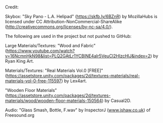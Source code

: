 
Credit:

Skybox:
"Sky Pano - L.A. Helipad" (https://skfb.ly/6BZnR) by MozillaHubs is licensed under CC Attribution-NonCommercial-ShareAlike (http://creativecommons.org/licenses/by-nc-sa/4.0/).


The following are used in the project but not pushed to GitHub:

Large Materials/Textures:
"Wood and Fabric" (https://www.youtube.com/watch?v=16NcmnHkN98&list=PLQ2GAtLr1YCBINE4alr5VeuCl2HIzcHlJ&index=2) by Ryan King Art.


Materials/Textures:
"Real Materials Vol.0 [FREE]" (https://assetstore.unity.com/packages/2d/textures-materials/real-materials-vol-0-free-115597) by Lex4art.

"Wooden Floor Materials" (https://assetstore.unity.com/packages/2d/textures-materials/wood/wooden-floor-materials-150564) by Casual2D.


Audio:
"Glass Smash, Bottle, F.wav" by InspectorJ (www.jshaw.co.uk) of Freesound.org
